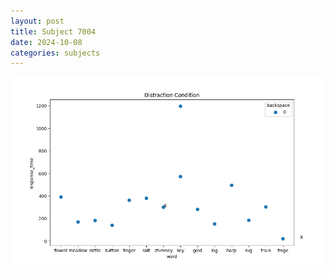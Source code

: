 ```yaml
---
layout: post
title: Subject 7004
date: 2024-10-08
categories: subjects
---
```


![](data/7004/run-7/7004_rt_acc_fuzzy_delay.png)
